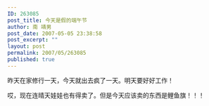 ```yaml
---
ID: 263085
post_title: 今天是假的端午节
author: 南 靖男
post_date: 2007-05-05 23:38:58
post_excerpt: ""
layout: post
permalink: 2007/05/263085
published: true
---
```

昨天在家修行一天，今天就出去疯了一天。明天要好好工作！

哎，现在连晴天娃娃也有得卖了。但是今天应该卖的东西是鲤鱼旗！！！